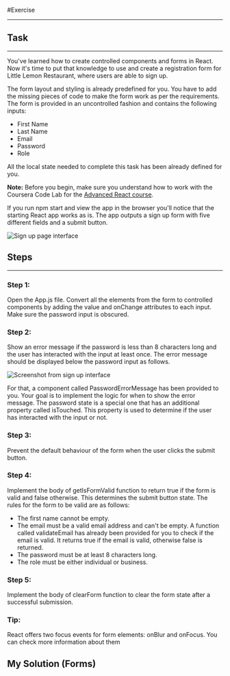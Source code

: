 #Exercise

---

## Task

---

You've learned how to create controlled components and forms in React. Now it's time to put that knowledge to use and
create a registration form for Little Lemon Restaurant, where users are able to sign up.

The form layout and styling is already predefined for you. You have to add the missing pieces of code to make the form
work as per the requirements. The form is provided in an uncontrolled fashion and contains the following inputs:

- First Name
- Last Name
- Email
- Password
- Role

All the local state needed to complete this task has been already defined for you.

**Note:** Before you begin, make sure you understand how to work with the Coursera Code Lab for
the [Advanced React course](https://www.coursera.org/learn/advanced-react/supplement/htaLX/working-with-labs-in-this-course 'https://www.coursera.org/learn/advanced-react/supplement/htaLX/working-with-labs-in-this-course').

If you run npm start and view the app in the browser you'll notice that the starting React app works as is. The app
outputs a sign up form with five different fields and a submit button.

![Sign up page interface](https://d3c33hcgiwev3.cloudfront.net/imageAssetProxy.v1/5n674_4-TX6JcW2mYCzBFg_f44ca5953aca4a9c95d706d1dc70bfa1_image1.png?expiry=1698364800000&hmac=aZ7bOdtYiPzyfcBfKrP3yl8kZvCh4_Mof_-fpKH4XUY)

## Steps

---

### **Step 1:**

Open the App.js file. Convert all the elements from the form to controlled components by adding the value and onChange
attributes to each input. Make sure the password input is obscured.

### **Step 2:**

Show an error message if the password is less than 8 characters long and the user has interacted with the input at least
once. The error message should be displayed below the password input as follows.

![Screenshot from sign up interface](https://d3c33hcgiwev3.cloudfront.net/imageAssetProxy.v1/1w8QWMf-SleByQjbKHbGqg_fcafc9cb9a3f4a558da4d59fea3640a1_image2.png?expiry=1698364800000&hmac=iPzQXGQ9CW3V6jwp4xBDBZno6M1JeqnHn5z0jN0mBu4)

For that, a component called PasswordErrorMessage has been provided to you. Your goal is to implement the logic for when
to show the error message. The password state is a special one that has an additional property called isTouched. This
property is used to determine if the user has interacted with the input or not.

### **Step 3:**

Prevent the default behaviour of the form when the user clicks the submit button.

### **Step 4:**

Implement the body of getIsFormValid function to return true if the form is valid and false otherwise. This determines
the submit button state. The rules for the form to be valid are as follows:

- The first name cannot be empty.
- The email must be a valid email address and can't be empty. A function called validateEmail has already been provided
  for you to check if the email is valid. It returns true if the email is valid, otherwise false is returned.
- The password must be at least 8 characters long.
- The role must be either individual or business.

### **Step 5:**

Implement the body of clearForm function to clear the form state after a successful submission.

### **Tip:**

React offers two focus events for form elements: onBlur and onFocus. You can check more information about them

## My Solution (Forms)
